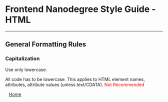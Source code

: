 # Frontend Nanodegree Style Guide - HTML
---
## General Formatting Rules

### Capitalization
Use only lowercase.

All code has to be lowercase. This applies to HTML element names, attributes, attribute values (unless text/CDATA).
<span style="color:red;">
Not Recommended

    <A HREF="/">Home</A>
</span>
